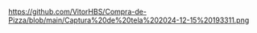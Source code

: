 [https://github.com/VitorHBS/Compra-de-Pizza/blob/main/Captura%20de%20tela%202024-12-15%20193311.png
](https://github.com/VitorHBS/Compra-de-Pizza/blob/main/Captura%20de%20tela%202024-12-15%20193311.png?raw=true)
